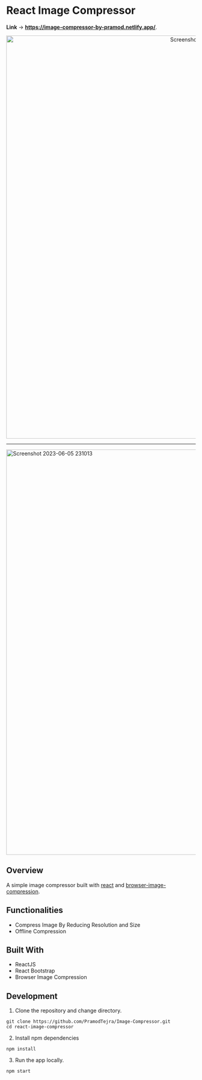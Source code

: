 # React Image Compressor

**Link** -> **https://image-compressor-by-pramod.netlify.app/**.

<p align="center"> 
  <a href="https://image-compressor-by-pramod.netlify.app/" target="_blank">
    <img width="1073" alt="Screenshot 2023-06-05 230937" src="https://github.com/PramodTejra/Image-Compressor/assets/99544644/6854b325-02ea-4ba8-8e5a-d03da2e81d7f">
    <hr>
<img width="1079" alt="Screenshot 2023-06-05 231013" src="https://github.com/PramodTejra/Image-Compressor/assets/99544644/9ae43ca8-ec5b-4430-847e-cb2d3e1da076">
  </a>
</p>

## Overview

A simple image compressor built with [react](https://reactjs.org/) and [browser-image-compression](https://www.npmjs.com/package/browser-image-compression).

## Functionalities

- Compress Image By Reducing Resolution and Size
- Offline Compression

## Built With

- ReactJS
- React Bootstrap
- Browser Image Compression

## Development

1. Clone the repository and change directory.

```
git clone https://github.com/PramodTejra/Image-Compressor.git
cd react-image-compressor
```

2. Install npm dependencies

```
npm install
```

3. Run the app locally.

```
npm start
```
